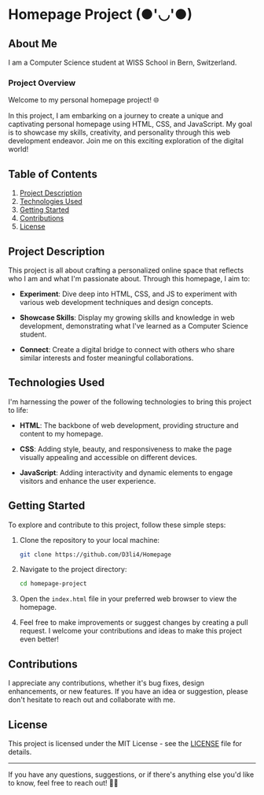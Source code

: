 # Homepage Project   (●'◡'●)

## About Me

I am a Computer Science student at WISS School in Bern, Switzerland.

### Project Overview

Welcome to my personal homepage project! 🌐

In this project, I am embarking on a journey to create a unique and captivating personal homepage using HTML, CSS, and JavaScript. My goal is to showcase my skills, creativity, and personality through this web development endeavor. Join me on this exciting exploration of the digital world!

## Table of Contents

1. [Project Description](#project-description)
2. [Technologies Used](#technologies-used)
3. [Getting Started](#getting-started)
4. [Contributions](#contributions)
5. [License](#license)

## Project Description

This project is all about crafting a personalized online space that reflects who I am and what I'm passionate about. Through this homepage, I aim to:

- **Experiment**: Dive deep into HTML, CSS, and JS to experiment with various web development techniques and design concepts.

- **Showcase Skills**: Display my growing skills and knowledge in web development, demonstrating what I've learned as a Computer Science student.

- **Connect**: Create a digital bridge to connect with others who share similar interests and foster meaningful collaborations.

## Technologies Used

I'm harnessing the power of the following technologies to bring this project to life:

- **HTML**: The backbone of web development, providing structure and content to my homepage.

- **CSS**: Adding style, beauty, and responsiveness to make the page visually appealing and accessible on different devices.

- **JavaScript**: Adding interactivity and dynamic elements to engage visitors and enhance the user experience.

## Getting Started

To explore and contribute to this project, follow these simple steps:

1. Clone the repository to your local machine:

   ```bash
   git clone https://github.com/D3li4/Homepage
   ```

2. Navigate to the project directory:

   ```bash
   cd homepage-project
   ```

3. Open the `index.html` file in your preferred web browser to view the homepage.

4. Feel free to make improvements or suggest changes by creating a pull request. I welcome your contributions and ideas to make this project even better!

## Contributions

I appreciate any contributions, whether it's bug fixes, design enhancements, or new features. If you have an idea or suggestion, please don't hesitate to reach out and collaborate with me.

## License

This project is licensed under the MIT License - see the [LICENSE](LICENSE) file for details.

---

If you have any questions, suggestions, or if there's anything else you'd like to know, feel free to reach out! 🚀🌟